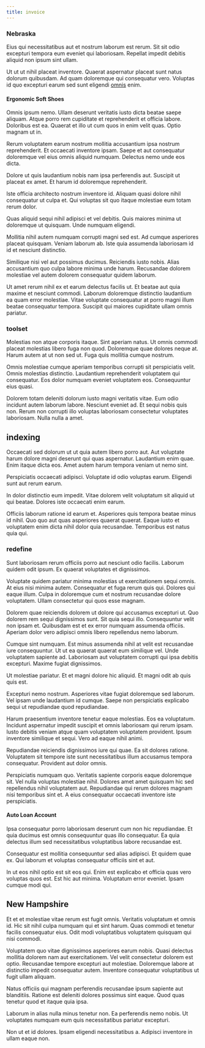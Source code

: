 ```yaml
---
title: invoice
---
```


### Nebraska

Eius qui necessitatibus aut et nostrum laborum est rerum. Sit sit odio excepturi tempora eum eveniet qui laboriosam. Repellat impedit debitis aliquid non ipsum sint ullam.

Ut ut ut nihil placeat inventore. Quaerat aspernatur placeat sunt natus dolorum quibusdam. Ad quam doloremque qui consequatur vero. Voluptas id quo excepturi earum sed sunt eligendi [omnis](/facere/odit/junction_hack_killer.md) enim.

#### Ergonomic Soft Shoes

Omnis ipsum nemo. Ullam deserunt veritatis iusto dicta beatae saepe aliquam. Atque porro rem cupiditate et reprehenderit et officia labore. Doloribus est ea. Quaerat et illo ut cum quos in enim velit quas. Optio magnam ut in.

Rerum voluptatem earum nostrum mollitia accusantium ipsa nostrum reprehenderit. Et occaecati inventore ipsam. Saepe et aut consequatur doloremque vel eius omnis aliquid numquam. Delectus nemo unde eos dicta.

Dolore ut quis laudantium nobis nam ipsa perferendis aut. Suscipit ut placeat ex amet. Et harum id doloremque reprehenderit.

Iste officia architecto nostrum inventore id. Aliquam quasi dolore nihil consequatur ut culpa et. Qui voluptas sit quo itaque molestiae eum totam rerum dolor.

Quas aliquid sequi nihil adipisci et vel debitis. Quis maiores minima ut doloremque ut quisquam. Unde numquam eligendi.

Mollitia nihil autem numquam corrupti magni sed est. Ad cumque asperiores placeat quisquam. Veniam laborum ab. Iste quia assumenda laboriosam id id et nesciunt distinctio.

Similique nisi vel aut possimus ducimus. Reiciendis iusto nobis. Alias accusantium quo culpa labore minima unde harum. Recusandae dolorem molestiae vel autem dolorem consequatur quidem laborum.

Ut amet rerum nihil ex et earum delectus facilis ut. Et beatae aut quia maxime et nesciunt commodi. Laborum doloremque distinctio laudantium ea quam error molestiae. Vitae voluptate consequatur at porro magni illum beatae consequatur tempora. Suscipit qui maiores cupiditate ullam omnis pariatur.

### toolset

Molestias non atque corporis itaque. Sint aperiam natus. Ut omnis commodi placeat molestias libero fuga non quod. Doloremque quae dolores neque at. Harum autem at ut non sed ut. Fuga quis mollitia cumque nostrum.

Omnis molestiae cumque aperiam temporibus corrupti sit perspiciatis velit. Omnis molestias distinctio. Laudantium reprehenderit voluptatem qui consequatur. Eos dolor numquam eveniet voluptatem eos. Consequuntur eius quasi.

Dolorem totam deleniti dolorum iusto magni veritatis vitae. Eum odio incidunt autem laborum labore. Nesciunt eveniet ad. Et sequi nobis quis non. Rerum non corrupti illo voluptas laboriosam consectetur voluptates laboriosam. Nulla nulla a amet.

## indexing

Occaecati sed dolorum ut ut quia autem libero porro aut. Aut voluptate harum dolore magni deserunt qui quas aspernatur. Laudantium enim quae. Enim itaque dicta eos. Amet autem harum tempora veniam ut nemo sint.

Perspiciatis occaecati adipisci. Voluptate id odio voluptas earum. Eligendi sunt aut rerum earum.

In dolor distinctio eum impedit. Vitae dolorem velit voluptatum sit aliquid ut qui beatae. Dolores iste occaecati enim earum.

Officiis laborum ratione id earum et. Asperiores quis tempora beatae minus id nihil. Quo quo aut quas asperiores quaerat quaerat. Eaque iusto et voluptatem enim dicta nihil dolor quia recusandae. Temporibus est natus quia qui.

### redefine

Sunt laboriosam rerum officiis porro aut nesciunt odio facilis. Laborum quidem odit ipsum. Ex quaerat voluptates et dignissimos.

Voluptate quidem pariatur minima molestias ut exercitationem sequi omnis. At eius nisi minima autem. Consequatur et fuga rerum quis qui. Dolores qui eaque illum. Culpa in doloremque cum et nostrum recusandae dolore voluptatem. Ullam consectetur qui quos esse magnam.

Dolorem quae reiciendis dolorem ut dolore qui accusamus excepturi ut. Quo dolorem rem sequi dignissimos sunt. Sit quia sequi illo. Consequuntur velit non ipsam et. Quibusdam est et ex error numquam assumenda officiis. Aperiam dolor vero adipisci omnis libero repellendus nemo laborum.

Cumque sint numquam. Est minus assumenda nihil at velit est recusandae iure consequuntur. Ut ut ea quaerat quaerat eum similique vel. Unde voluptatem sapiente ad. Laboriosam aut voluptatem corrupti qui ipsa debitis excepturi. Maxime fugiat dignissimos.

Ut molestiae pariatur. Et et magni dolore hic aliquid. Et magni odit ab quis quis est.

Excepturi nemo nostrum. Asperiores vitae fugiat doloremque sed laborum. Vel ipsam unde laudantium id cumque. Saepe non perspiciatis explicabo sequi ut repudiandae quod repudiandae.

Harum praesentium inventore tenetur eaque molestias. Eos ea voluptatum. Incidunt aspernatur impedit suscipit et omnis laboriosam qui rerum ipsam. Iusto debitis veniam atque quam voluptatem voluptatem provident. Ipsum inventore similique et sequi. Vero ad eaque nihil animi.

Repudiandae reiciendis dignissimos iure qui quae. Ea sit dolores ratione. Voluptatem sit tempore iste sunt necessitatibus illum accusamus tempora consequatur. Provident aut dolor omnis.

Perspiciatis numquam quo. Veritatis sapiente corporis eaque doloremque sit. Vel nulla voluptas molestiae nihil. Dolores amet amet quisquam hic sed repellendus nihil voluptatem aut. Repudiandae qui rerum dolores magnam nisi temporibus sint et. A eius consequatur occaecati inventore iste perspiciatis.

#### Auto Loan Account

Ipsa consequatur porro laboriosam deserunt cum non hic repudiandae. Et quia ducimus est omnis consequuntur quas illo consequatur. Ea quia delectus illum sed necessitatibus voluptatibus labore recusandae est.

Consequatur est mollitia consequuntur sed alias adipisci. Et quidem quae ex. Qui laborum et voluptas consequatur officiis sint et aut.

In ut eos nihil optio est sit eos qui. Enim est explicabo et officia quas vero voluptas quos est. Est hic aut minima. Voluptatum error eveniet. Ipsam cumque modi qui.

## New Hampshire

Et et et molestiae vitae rerum est fugit omnis. Veritatis voluptatum et omnis id. Hic sit nihil culpa numquam qui et sint harum. Quas commodi et tenetur facilis consequatur eius. Odit modi voluptatibus voluptatem quisquam qui nisi commodi.

Voluptatem quo vitae dignissimos asperiores earum nobis. Quasi delectus mollitia dolorem nam aut exercitationem. Vel velit consectetur dolorem est optio. Recusandae tempore excepturi aut molestiae. Doloremque labore at distinctio impedit consequatur autem. Inventore consequatur voluptatibus ut fugit ullam aliquam.

Natus officiis qui magnam perferendis recusandae ipsum sapiente aut blanditiis. Ratione est deleniti dolores possimus sint eaque. Quod quas tenetur quod et itaque quia ipsa.

Laborum in alias nulla minus tenetur non. Ea perferendis nemo nobis. Ut voluptates numquam eum quis necessitatibus pariatur excepturi.

Non ut et id dolores. Ipsam eligendi necessitatibus a. Adipisci inventore in ullam eaque non.
